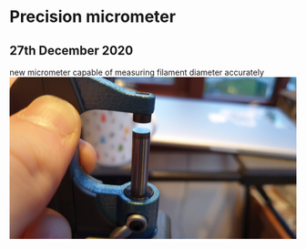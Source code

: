 # Precision micrometer
## 27th December 2020
new micrometer capable of measuring filament diameter accurately
![precise micrometer](/images/2020/December/27/precise-micrometer.jpg)

